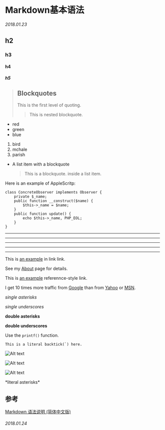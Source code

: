 # Markdown基本语法

###### 2018.01.23
## h2
### h3
#### h4
##### h5
> ## Blockquotes
> This is the first level of quoting.
>> This is nested blockquote.

+ red
+ green
+ blue

1. bird
2. mchale
3. parish


* A list item with a blockquote

    > This is a blockquote.
    > inside a list item.

Here is an example of AppleScritp:

    class ConcreteObserver implements Observer {
        private $_name;
        public function __construct($name) {
            $this->_name = $name;
        }   
        public function update() {
            echo $this->_name, PHP_EOL;
        }
    }

***
* * * 
******
- - -
___

This is [an example](http://example.com/ "Title") in link link.

See my [About](/about/) page for details.

This is [an example][id] referennce-style link.

[id]: http://example.com/ "Optional Title Here"

I get 10 times more traffic from [Google][] than from
[Yahoo][] or [MSN][].

[google]: http://google.com/ "Google"
[yahoo]: http://search.yahoo.com/ "Yahoo Search"
[msn]: http://search.msn.com/ "MSN Search"

*single asterisks*

_single underscores_

**double asterisks**

__double underscores__

Use the `printf()` function.

``This is a literal backtick(`) here.`` 

![Alt text](/path/to/img.jpg)

![Alt text](/path/to/img.jpg "Optional title")

![Alt text][id]

[id]: url/to/image "Optional title attribute"

\*literal asterisks\*

## 参考

[Markdown 语法说明 (简体中文版) ](https://www.appinn.com/markdown/)

###### 2018.01.24

